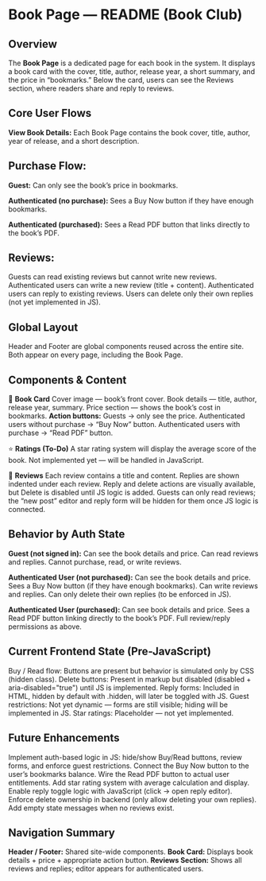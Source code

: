 # Book Page — README (Book Club)
## Overview

The **Book Page** is a dedicated page for each book in the system.
It displays a book card with the cover, title, author, release year, a short summary, and the price in “bookmarks.”
Below the card, users can see the Reviews section, where readers share and reply to reviews.

## Core User Flows

**View Book Details:** Each Book Page contains the book cover, title, author, year of release, and a short description.

## Purchase Flow:

**Guest:** Can only see the book’s price in bookmarks.

**Authenticated (no purchase):** Sees a Buy Now button if they have enough bookmarks.

**Authenticated (purchased):** Sees a Read PDF button that links directly to the book’s PDF.

## Reviews:

Guests can read existing reviews but cannot write new reviews.
Authenticated users can write a new review (title + content).
Authenticated users can reply to existing reviews.
Users can delete only their own replies (not yet implemented in JS).

## Global Layout

Header and Footer are global components reused across the entire site.
Both appear on every page, including the Book Page.

## Components & Content
📖 **Book Card**
Cover image — book’s front cover.
Book details — title, author, release year, summary.
Price section — shows the book’s cost in bookmarks.
**Action buttons:**
Guests → only see the price.
Authenticated users without purchase → “Buy Now” button.
Authenticated users with purchase → “Read PDF” button.

⭐ **Ratings (To-Do)**
A star rating system will display the average score of the book.
Not implemented yet — will be handled in JavaScript.

📝 **Reviews**
Each review contains a title and content.
Replies are shown indented under each review.
Reply and delete actions are visually available, but Delete is disabled until JS logic is added.
Guests can only read reviews; the “new post” editor and reply form will be hidden for them once JS logic is connected.

## Behavior by Auth State

**Guest (not signed in):**
Can see the book details and price.
Can read reviews and replies.
Cannot purchase, read, or write reviews.

**Authenticated User (not purchased):**
Can see the book details and price.
Sees a Buy Now button (if they have enough bookmarks).
Can write reviews and replies.
Can only delete their own replies (to be enforced in JS).

**Authenticated User (purchased):**
Can see book details and price.
Sees a Read PDF button linking directly to the book’s PDF.
Full review/reply permissions as above.

## Current Frontend State (Pre-JavaScript)

Buy / Read flow: Buttons are present but behavior is simulated only by CSS (hidden class).
Delete buttons: Present in markup but disabled (disabled + aria-disabled="true") until JS is implemented.
Reply forms: Included in HTML, hidden by default with .hidden, will later be toggled with JS.
Guest restrictions: Not yet dynamic — forms are still visible; hiding will be implemented in JS.
Star ratings: Placeholder — not yet implemented.

## Future Enhancements

Implement auth-based logic in JS: hide/show Buy/Read buttons, review forms, and enforce guest restrictions.
Connect the Buy Now button to the user’s bookmarks balance.
Wire the Read PDF button to actual user entitlements.
Add star rating system with average calculation and display.
Enable reply toggle logic with JavaScript (click → open reply editor).
Enforce delete ownership in backend (only allow deleting your own replies).
Add empty state messages when no reviews exist.

## Navigation Summary

**Header / Footer:** Shared site-wide components.
**Book Card:** Displays book details + price + appropriate action button.
**Reviews Section:** Shows all reviews and replies; editor appears for authenticated users.
